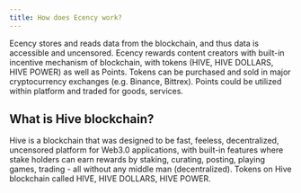 ```yaml
---
title: How does Ecency work?
---
```


Ecency stores and reads data from the blockchain, and thus data is accessible and uncensored. Ecency rewards content creators with built-in incentive mechanism of blockchain, with tokens (HIVE, HIVE DOLLARS, HIVE POWER) as well as Points. Tokens can be purchased and sold in major cryptocurrency exchanges (e.g. Binance, Bittrex). Points could be utilized within platform and traded for goods, services.

## What is Hive blockchain?

Hive is a blockchain that was designed to be fast, feeless, decentralized, uncensored platform for Web3.0 applications, with built-in features where stake holders can earn rewards by staking, curating, posting, playing games, trading - all without any middle man (decentralized). Tokens on Hive blockchain called HIVE, HIVE DOLLARS, HIVE POWER.
